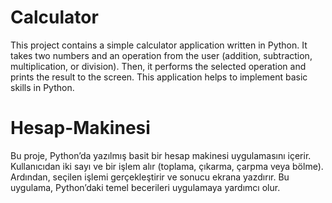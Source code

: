 # Calculator
This project contains a simple calculator application written in Python. It takes two numbers and an operation from the user (addition, subtraction, multiplication, or division). Then, it performs the selected operation and prints the result to the screen. This application helps to implement basic skills in Python.

# Hesap-Makinesi 
Bu proje, Python’da yazılmış basit bir hesap makinesi uygulamasını içerir. Kullanıcıdan iki sayı ve bir işlem alır (toplama, çıkarma, çarpma veya bölme). Ardından, seçilen işlemi gerçekleştirir ve sonucu ekrana yazdırır. Bu uygulama, Python’daki temel becerileri uygulamaya yardımcı olur.
